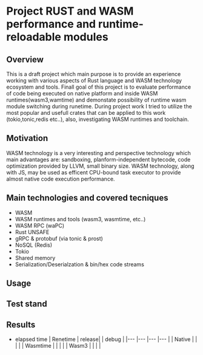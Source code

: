 # Project RUST and WASM performance and runtime-reloadable modules

## Overview

This is a draft project which main purpose is to provide an experience 
working with various aspects of Rust language and WASM technology ecosystem and tools.
Finall goal of this project is to evaluate performance of code being executed on native 
platform and inside WASM runtimes(wasm3,wamtime) and demonstate possibility of runtime wasm module switching during runetime.
During project work I tried to utilize the most popular and usefull crates that can be applied to 
this work (tokio,tonic,redis etc..), also, investigating WASM runtimes and toolchain.

## Motivation

WASM technology is a very interesting and perspective technology 
which main advantages are: sandboxing, planform-independent bytecode, code optimization provided by LLVM, small binary size.
WASM technology, along with JS, may be used as efficent CPU-bound task executor to provide almost native code execution performance.

## Main technologies and covered tecniques
* WASM
* WASM runtimes and tools (wasm3, wasmtime, etc..)
* WASM RPC (waPC)
* Rust UNSAFE
* gRPC & protobuf (via tonic & prost)
* NoSQL (Redis)
* Tokio
* Shared memory
* Serialization/Deserialzation & bin/hex code streams

## Usage

## Test stand


## Results
* elapsed time
|   Renetime	|   release|   	|   debug	|
|---	|---	|---	|---	|
|   Native	|   	|   	|   	|
|   Wasmtime	|   	|   	|   	|
|   Wasm3	|   	|   	|   	|
